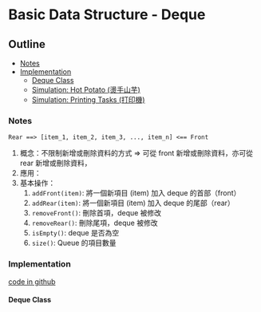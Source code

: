 # Basic Data Structure - Deque

## Outline

* [Notes](#notes)
* [Implementation](#implementation)
    * [Deque Class](#deque-class)
    * [Simulation: Hot Potato (燙手山芋)](#hot-potato)
    * [Simulation: Printing Tasks (打印機)](#printing-tasks)

### Notes

```
Rear ==> [item_1, item_2, item_3, ..., item_n] <== Front
```

1. 概念：不限制新增或刪除資料的方式 => 可從 front 新增或刪除資料，亦可從 rear 新增或刪除資料，
1. 應用：
1. 基本操作：
    1. `addFront(item)`: 將一個新項目 (item) 加入 deque 的首部（front）
    1. `addRear(item)`: 將一個新項目 (item) 加入 deque 的尾部（rear）
    1. `removeFront()`: 刪除首項，deque 被修改
    1. `removeRear()`: 刪除尾項，deque 被修改
    1. `isEmpty()`: deque 是否為空
    1. `size()`: Queue 的項目數量
    

### Implementation

[code in github](https://github.com/kstseng/dsa-ml-tool-note/blob/master/DSA/ProblemSolvingWithAlgorithmsAndDataStructures/CODE/BasicDataStructure)

#### Deque Class
